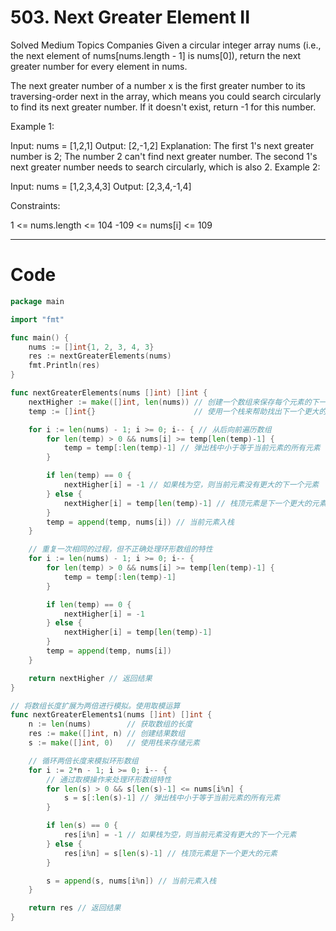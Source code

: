 # 503. Next Greater Element II

Solved
Medium
Topics
Companies
Given a circular integer array nums (i.e., the next element of nums[nums.length - 1] is nums[0]), return the next greater number for every element in nums.

The next greater number of a number x is the first greater number to its traversing-order next in the array, which means you could search circularly to find its next greater number. If it doesn't exist, return -1 for this number.

Example 1:

Input: nums = [1,2,1]
Output: [2,-1,2]
Explanation: The first 1's next greater number is 2;
The number 2 can't find next greater number.
The second 1's next greater number needs to search circularly, which is also 2.
Example 2:

Input: nums = [1,2,3,4,3]
Output: [2,3,4,-1,4]

Constraints:

1 <= nums.length <= 104
-109 <= nums[i] <= 109

---

# Code

```go
package main

import "fmt"

func main() {
	nums := []int{1, 2, 3, 4, 3}
	res := nextGreaterElements(nums)
	fmt.Println(res)
}

func nextGreaterElements(nums []int) []int {
	nextHigher := make([]int, len(nums)) // 创建一个数组来保存每个元素的下一个更大元素
	temp := []int{}                      // 使用一个栈来帮助找出下一个更大的元素

	for i := len(nums) - 1; i >= 0; i-- { // 从后向前遍历数组
		for len(temp) > 0 && nums[i] >= temp[len(temp)-1] {
			temp = temp[:len(temp)-1] // 弹出栈中小于等于当前元素的所有元素
		}

		if len(temp) == 0 {
			nextHigher[i] = -1 // 如果栈为空，则当前元素没有更大的下一个元素
		} else {
			nextHigher[i] = temp[len(temp)-1] // 栈顶元素是下一个更大的元素
		}
		temp = append(temp, nums[i]) // 当前元素入栈
	}

	// 重复一次相同的过程，但不正确处理环形数组的特性
	for i := len(nums) - 1; i >= 0; i-- {
		for len(temp) > 0 && nums[i] >= temp[len(temp)-1] {
			temp = temp[:len(temp)-1]
		}

		if len(temp) == 0 {
			nextHigher[i] = -1
		} else {
			nextHigher[i] = temp[len(temp)-1]
		}
		temp = append(temp, nums[i])
	}

	return nextHigher // 返回结果
}

// 将数组长度扩展为两倍进行模拟。使用取模运算
func nextGreaterElements1(nums []int) []int {
	n := len(nums)        // 获取数组的长度
	res := make([]int, n) // 创建结果数组
	s := make([]int, 0)   // 使用栈来存储元素

	// 循环两倍长度来模拟环形数组
	for i := 2*n - 1; i >= 0; i-- {
		// 通过取模操作来处理环形数组特性
		for len(s) > 0 && s[len(s)-1] <= nums[i%n] {
			s = s[:len(s)-1] // 弹出栈中小于等于当前元素的所有元素
		}

		if len(s) == 0 {
			res[i%n] = -1 // 如果栈为空，则当前元素没有更大的下一个元素
		} else {
			res[i%n] = s[len(s)-1] // 栈顶元素是下一个更大的元素
		}

		s = append(s, nums[i%n]) // 当前元素入栈
	}

	return res // 返回结果
}
```
